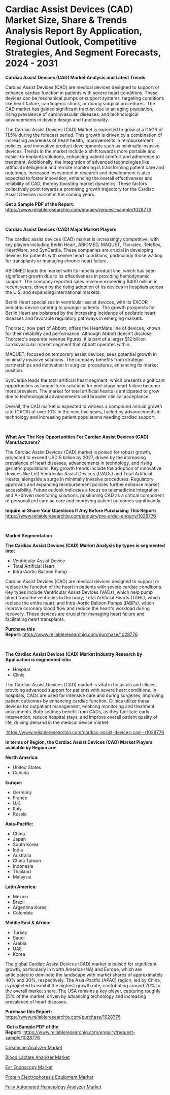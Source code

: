 <p><h1>Cardiac Assist Devices (CAD) Market Size, Share & Trends Analysis Report By Application, Regional Outlook, Competitive Strategies, And Segment Forecasts, 2024 - 2031</h1></p><p><strong>Cardiac Assist Devices (CAD) Market Analysis and Latest Trends</strong></p>
<p><p>Cardiac Assist Devices (CAD) are medical devices designed to support or enhance cardiac function in patients with severe heart conditions. These devices can be mechanical pumps or support systems, targeting conditions like heart failure, cardiogenic shock, or during surgical procedures. The CAD market has gained significant traction due to an aging population, rising prevalence of cardiovascular diseases, and technological advancements in device design and functionality.</p><p>The Cardiac Assist Devices (CAD) Market is expected to grow at a CAGR of 11.5% during the forecast period. This growth is driven by a combination of increasing awareness of heart health, improvements in reimbursement policies, and innovative product developments such as minimally invasive devices. Trends in the market include a shift towards more portable and easier-to-implants solutions, enhancing patient comfort and adherence to treatment. Additionally, the integration of advanced technologies like artificial intelligence and remote monitoring is transforming patient care and outcomes. Increased investment in research and development is also expected to foster innovation, enhancing the overall effectiveness and reliability of CAD, thereby boosting market dynamics. These factors collectively point towards a promising growth trajectory for the Cardiac Assist Devices market in the coming years.</p></p>
<p><strong>Get a Sample PDF of the Report:&nbsp;</strong> <a href="https://www.reliableresearchiq.com/enquiry/request-sample/1028776">https://www.reliableresearchiq.com/enquiry/request-sample/1028776</a></p>
<p>&nbsp;</p>
<p><strong>Cardiac Assist Devices (CAD) Major Market Players</strong></p>
<p><p>The cardiac assist devices (CAD) market is increasingly competitive, with key players including Berlin Heart, ABIOMED, MAQUET, Thoratec, Teleflex, HeartWare, and SynCardia. These companies are crucial in developing devices for patients with severe heart conditions, particularly those waiting for transplants or managing chronic heart failure.</p><p>ABIOMED leads the market with its Impella product line, which has seen significant growth due to its effectiveness in providing hemodynamic support. The company reported sales revenue exceeding $400 million in recent years, driven by the rising adoption of its devices in hospitals across the U.S. and expanding international markets.</p><p>Berlin Heart specializes in ventricular assist devices, with its EXCOR pediatric device catering to younger patients. The growth prospects for Berlin Heart are bolstered by the increasing incidence of pediatric heart diseases and favorable regulatory pathways in emerging markets.</p><p>Thoratec, now part of Abbott, offers the HeartMate line of devices, known for their reliability and performance. Although Abbott doesn't disclose Thoratec's separate revenue figures, it is part of a larger $12 billion cardiovascular market segment that Abbott operates within.</p><p>MAQUET, focused on temporary assist devices, sees potential growth in minimally invasive solutions. The company benefits from strategic partnerships and innovation in surgical procedures, enhancing its market position.</p><p>SynCardia leads the total artificial heart segment, which presents significant opportunities as longer-term solutions for end-stage heart failure become more prevalent. The market for total artificial hearts is anticipated to grow due to technological advancements and broader clinical acceptance.</p><p>Overall, the CAD market is expected to witness a compound annual growth rate (CAGR) of over 10% in the next five years, fueled by advancements in technology and increasing patient populations needing cardiac support.</p></p>
<p>&nbsp;</p>
<p><strong>What Are The Key Opportunities For Cardiac Assist Devices (CAD) Manufacturers?</strong></p>
<p><p>The Cardiac Assist Devices (CAD) market is poised for robust growth, projected to exceed USD 5 billion by 2027, driven by the increasing prevalence of heart diseases, advancements in technology, and rising geriatric populations. Key growth trends include the adoption of innovative devices like Left Ventricular Assist Devices (LVADs) and Total Artificial Hearts, alongside a surge in minimally invasive procedures. Regulatory approvals and expanding reimbursement policies further enhance market accessibility. Future outlook indicates a focus on telemedicine integration and AI-driven monitoring solutions, positioning CAD as a critical component of personalized cardiac care and improving patient outcomes significantly.</p></p>
<p><strong>Inquire or Share Your Questions If Any Before Purchasing This Report:</strong> <a href="https://www.reliableresearchiq.com/enquiry/pre-order-enquiry/1028776">https://www.reliableresearchiq.com/enquiry/pre-order-enquiry/1028776</a></p>
<p>&nbsp;</p>
<p><strong>Market Segmentation</strong></p>
<p><strong>The Cardiac Assist Devices (CAD) Market Analysis by types is segmented into:</strong></p>
<p><ul><li>Ventricular Assist Device</li><li>Total Artificial Heart</li><li>Intra-Aortic Balloon Pump</li></ul></p>
<p><p>Cardiac Assist Devices (CAD) are medical devices designed to support or replace the function of the heart in patients with severe cardiac conditions. Key types include Ventricular Assist Devices (VADs), which help pump blood from the ventricles to the body; Total Artificial Hearts (TAHs), which replace the entire heart; and Intra-Aortic Balloon Pumps (IABPs), which improve coronary blood flow and reduce the heart's workload during recovery. These devices are crucial for managing heart failure and facilitating heart transplants.</p></p>
<p><strong>Purchase this Report:&nbsp;</strong><a href="https://www.reliableresearchiq.com/purchase/1028776">https://www.reliableresearchiq.com/purchase/1028776</a></p>
<p>&nbsp;</p>
<p><strong>The Cardiac Assist Devices (CAD) Market Industry Research by Application is segmented into:</strong></p>
<p><ul><li>Hospital</li><li>Clinic</li></ul></p>
<p><p>The Cardiac Assist Devices (CAD) market is vital in hospitals and clinics, providing advanced support for patients with severe heart conditions. In hospitals, CADs are used for intensive care and during surgeries, improving patient outcomes by enhancing cardiac function. Clinics utilize these devices for outpatient management, enabling monitoring and treatment adjustments. Both settings benefit from CADs, as they facilitate early intervention, reduce hospital stays, and improve overall patient quality of life, driving demand in the medical device market.</p></p>
<p><a href="https://www.reliableresearchiq.com/cardiac-assist-devices-cad--r1028776">&nbsp;https://www.reliableresearchiq.com/cardiac-assist-devices-cad--r1028776</a></p>
<p><strong>In terms of Region, the Cardiac Assist Devices (CAD) Market Players available by Region are:</strong></p>
<p>
    <p> <strong> North America: </strong>
        <ul>
            <li>United States</li>
            <li>Canada</li>
        </ul>
        </p> 
    <p> <strong> Europe: </strong>
        <ul>
            <li>Germany</li>
            <li>France</li>
            <li>U.K.</li>
            <li>Italy</li>
            <li>Russia</li>
        </ul>
        </p> 
    <p> <strong> Asia-Pacific: </strong>
        <ul>
            <li>China</li>
            <li>Japan</li>
            <li>South Korea</li>
            <li>India</li>
            <li>Australia</li>
            <li>China Taiwan</li>
            <li>Indonesia</li>
            <li>Thailand</li>
            <li>Malaysia</li>
        </ul>
        </p> 
    <p> <strong> Latin America: </strong>
        <ul>
            <li>Mexico</li>
            <li>Brazil</li>
            <li>Argentina Korea</li>
            <li>Colombia</li>
        </ul>
        </p> 
    <p> <strong> Middle East & Africa: </strong>
        <ul>
            <li>Turkey</li>
            <li>Saudi</li>
            <li>Arabia</li>
            <li>UAE</li>
            <li>Korea</li>
        </ul>
    </p>
    </p>
<p><p>The global Cardiac Assist Devices (CAD) market is poised for significant growth, particularly in North America (NA) and Europe, which are anticipated to dominate the landscape with market shares of approximately 40% and 30%, respectively. The Asia-Pacific (APAC) region, led by China, is projected to exhibit the highest growth rate, contributing around 20% to the overall market share. The USA remains a key player, capturing roughly 25% of the market, driven by advancing technology and increasing prevalence of heart diseases.</p></p>
<p><strong>Purchase this Report: </strong><a href="https://www.reliableresearchiq.com/purchase/1028776">https://www.reliableresearchiq.com/purchase/1028776</a></p>
<p>&nbsp;<strong>Get a Sample PDF of the Report:&nbsp;&nbsp;</strong><a href="https://www.reliableresearchiq.com/enquiry/request-sample/1028776">https://www.reliableresearchiq.com/enquiry/request-sample/1028776</a></p>
<p><strong></strong></p>
<p><p><a href="https://www.linkedin.com/pulse/creatinine-analyzer-market-global-regional-analysis-focus-j1vec?trackingId=Dr4pBOM%2BQ8OqIsmJjH7i6A%3D%3D">Creatinine Analyzer Market</a></p><p><a href="https://www.linkedin.com/pulse/market-forecasting-change-global-blood-lactate-analyzer-dynamics-qnkjc?trackingId=K6x%2FV6%2B0S4Wd0mjHPgBBvg%3D%3D">Blood Lactate Analyzer Market</a></p><p><a href="https://www.linkedin.com/pulse/ear-endoscopy-market-outlook-forecast-from-2024-2031-rezarch-etjsc?trackingId=S6a3bM5PTyOI5231z%2FbMhg%3D%3D">Ear Endoscopy Market</a></p><p><a href="https://www.linkedin.com/pulse/global-protein-electrophoresis-equipment-market-analysis-qipnc?trackingId=867wOTd6TjukHHwSMVA%2B8w%3D%3D">Protein Electrophoresis Equipment Market</a></p><p><a href="https://www.linkedin.com/pulse/global-fully-automated-hematology-analyzer-market-projected-grow-qgdcc?trackingId=dgda8D6OQ2Cb5sKh9l9VxQ%3D%3D">Fully Automated Hematology Analyzer Market</a></p></p>